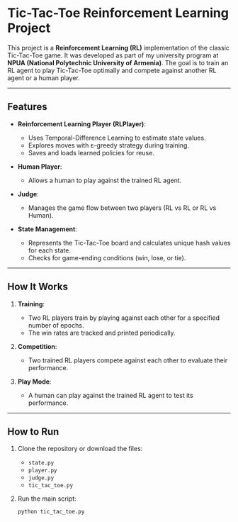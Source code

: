 # Tic-Tac-Toe Reinforcement Learning Project

This project is a **Reinforcement Learning (RL)** implementation of the classic Tic-Tac-Toe game. It was developed as part of my university program at **NPUA (National Polytechnic University of Armenia)**. The goal is to train an RL agent to play Tic-Tac-Toe optimally and compete against another RL agent or a human player.

---

## **Features**

- **Reinforcement Learning Player (RLPlayer)**:
  - Uses Temporal-Difference Learning to estimate state values.
  - Explores moves with ε-greedy strategy during training.
  - Saves and loads learned policies for reuse.

- **Human Player**:
  - Allows a human to play against the trained RL agent.

- **Judge**:
  - Manages the game flow between two players (RL vs RL or RL vs Human).

- **State Management**:
  - Represents the Tic-Tac-Toe board and calculates unique hash values for each state.
  - Checks for game-ending conditions (win, lose, or tie).

---

## **How It Works**

1. **Training**:
   - Two RL players train by playing against each other for a specified number of epochs.
   - The win rates are tracked and printed periodically.

2. **Competition**:
   - Two trained RL players compete against each other to evaluate their performance.

3. **Play Mode**:
   - A human can play against the trained RL agent to test its performance.



---

## **How to Run**

1. Clone the repository or download the files:
   - `state.py`
   - `player.py`
   - `judge.py`
   - `tic_tac_toe.py`

2. Run the main script:
   ```bash
   python tic_tac_toe.py
